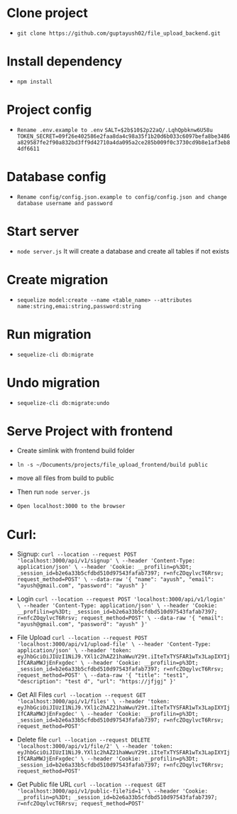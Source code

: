 # Clone project
- `git clone https://github.com/guptayush02/file_upload_backend.git`

# Install dependency
- `npm install`

# Project config
- `Rename .env.example to .env`
`SALT=$2b$10$2p22aQ/.LqhQpbknw6U58u
TOKEN_SECRET=09f26e402586e2faa8da4c98a35f1b20d6b033c6097befa8be3486a829587fe2f90a832bd3ff9d42710a4da095a2ce285b009f0c3730cd9b8e1af3eb84df6611`

# Database config
- `Rename config/config.json.example to config/config.json and change database username and password`

# Start server
- `node server.js` 
It will create a database and create all tables if not exists

# Create migration
- `sequelize model:create --name <table_name> --attributes name:string,emai:string,password:string`

# Run migration
- `sequelize-cli db:migrate`

# Undo migration
-  `sequelize-cli db:migrate:undo`

# Serve Project with frontend
- Create simlink with frontend build folder
- `ln -s ~/Documents/projects/file_upload_frontend/build public`
- move all files from build to public
- Then run `node server.js`

- `Open localhost:3000 to the browser`


# Curl:

- Signup:
`
curl --location --request POST 'localhost:3000/api/v1/signup' \
--header 'Content-Type: application/json' \
--header 'Cookie: __profilin=p%3Dt; _session_id=b2e6a33b5cfdbd510d97543fafab7397; r=nfcZOqylvcT6Rrsv; request_method=POST' \
--data-raw '{
    "name": "ayush",
    "email": "ayush@gmail.com",
    "password": "ayush"
}'
`

- Login
`
curl --location --request POST 'localhost:3000/api/v1/login' \
--header 'Content-Type: application/json' \
--header 'Cookie: __profilin=p%3Dt; _session_id=b2e6a33b5cfdbd510d97543fafab7397; r=nfcZOqylvcT6Rrsv; request_method=POST' \
--data-raw '{
    "email": "ayush@gmail.com",
    "password": "ayush"
}'
`

- File Upload
`
curl --location --request POST 'localhost:3000/api/v1/upload-file' \
--header 'Content-Type: application/json' \
--header 'token: eyJhbGciOiJIUzI1NiJ9.YXl1c2hAZ21haWwuY29t.iIteTxTYSFAR1wTx3LapIXYIjIfCARaMWJjEnFxgdec' \
--header 'Cookie: __profilin=p%3Dt; _session_id=b2e6a33b5cfdbd510d97543fafab7397; r=nfcZOqylvcT6Rrsv; request_method=POST' \
--data-raw '{
    "title": "test1",
    "description": "test d",
    "url": "https://jfjgj"
}'
`

- Get All Files
`
curl --location --request GET 'localhost:3000/api/v1/files' \
--header 'token: eyJhbGciOiJIUzI1NiJ9.YXl1c2hAZ21haWwuY29t.iIteTxTYSFAR1wTx3LapIXYIjIfCARaMWJjEnFxgdec' \
--header 'Cookie: __profilin=p%3Dt; _session_id=b2e6a33b5cfdbd510d97543fafab7397; r=nfcZOqylvcT6Rrsv; request_method=POST'
`

- Delete file
`
curl --location --request DELETE 'localhost:3000/api/v1/file/2' \
--header 'token: eyJhbGciOiJIUzI1NiJ9.YXl1c2hAZ21haWwuY29t.iIteTxTYSFAR1wTx3LapIXYIjIfCARaMWJjEnFxgdec' \
--header 'Cookie: __profilin=p%3Dt; _session_id=b2e6a33b5cfdbd510d97543fafab7397; r=nfcZOqylvcT6Rrsv; request_method=POST'
`

- Get Public file URL
`
curl --location --request GET 'localhost:3000/api/v1/public-file?id=1' \
--header 'Cookie: __profilin=p%3Dt; _session_id=b2e6a33b5cfdbd510d97543fafab7397; r=nfcZOqylvcT6Rrsv; request_method=POST'
`
